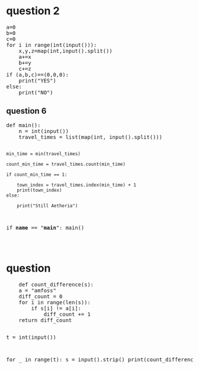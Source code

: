 <h1>question 2</h1>
<pre>
a=0
b=0
c=0
for i in range(int(input())):
    x,y,z=map(int,input().split())
    a+=x
    b+=y
    c+=z
if (a,b,c)==(0,0,0):
    print("YES")
else:
    print("NO")
</pre>



<h2>question 6</h2>
<pre>
def main():
    n = int(input())
    travel_times = list(map(int, input().split()))


    min_time = min(travel_times)

    count_min_time = travel_times.count(min_time)

    if count_min_time == 1:

        town_index = travel_times.index(min_time) + 1
        print(town_index)
    else:
    
        print("Still Aetheria")

if __name__ == "__main__":
    main()
</pre>
<br>
<h1>question
</h1>
<pre>
    def count_difference(s):
    a = "amfoss"
    diff_count = 0
    for i in range(len(s)):
        if s[i] != a[i]:
            diff_count += 1
    return diff_count


t = int(input())


for _ in range(t):
    s = input().strip()
    print(count_difference(s))

</pre>
